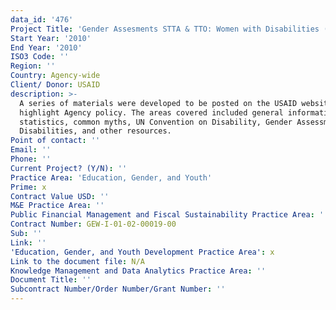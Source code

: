 ```yaml
---
data_id: '476'
Project Title: 'Gender Assesments STTA & TTO: Women with Disabilities (TDY 98)'
Start Year: '2010'
End Year: '2010'
ISO3 Code: ''
Region: ''
Country: Agency-wide
Client/ Donor: USAID
description: >-
  A series of materials were developed to be posted on the USAID website to
  highlight Agency policy. The areas covered included general information,
  statistics, common myths, UN Convention on Disability, Gender Assessments &
  Disabilities, and other resources.
Point of contact: ''
Email: ''
Phone: ''
Current Project? (Y/N): ''
Practice Area: 'Education, Gender, and Youth'
Prime: x
Contract Value USD: ''
M&E Practice Area: ''
Public Financial Management and Fiscal Sustainability Practice Area: ''
Contract Number: GEW-I-01-02-00019-00
Sub: ''
Link: ''
'Education, Gender, and Youth Development Practice Area': x
Link to the document file: N/A
Knowledge Management and Data Analytics Practice Area: ''
Document Title: ''
Subcontract Number/Order Number/Grant Number: ''
---
```

